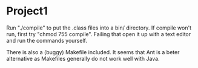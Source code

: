 # Project1

Run "./compile" to put the .class files into a bin/ directory. If compile won't run, first try "chmod 755 compile". Failing that open it up with a text editor and run the commands yourself.

There is also a (buggy) Makefile included. It seems that Ant is a beter alternative as Makefiles generally do not work well with Java.
